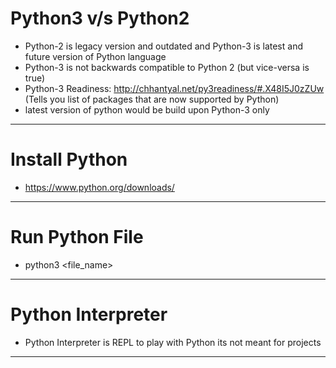 # Python3 v/s Python2

- Python-2 is legacy version and outdated and Python-3 is latest and future version of Python language
- Python-3 is not backwards compatible to Python 2 (but vice-versa is true)
- Python-3 Readiness: http://chhantyal.net/py3readiness/#.X48I5J0zZUw (Tells you list of packages that are now supported by Python)
- latest version of python would be build upon Python-3 only

---

# Install Python

- https://www.python.org/downloads/

---

# Run Python File

- python3 <file_name>

---

# Python Interpreter

- Python Interpreter is REPL to play with Python its not meant for projects

---
